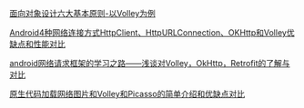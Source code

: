 [面向对象设计六大基本原则-以Volley为例](http://www.devtf.cn/?p=502)

[Android4种网络连接方式HttpClient、HttpURLConnection、OKHttp和Volley优缺点和性能对比](https://blog.csdn.net/zhangcanyan/article/details/51793951)

[android网络请求框架的学习之路——浅谈对Volley，OkHttp，Retrofit的了解与对比](https://blog.csdn.net/qq_35114086/article/details/53319170)

[原生代码加载网络图片和Volley和Picasso的简单介绍和优缺点对比](https://blog.csdn.net/zxm317122667/article/details/50975077)